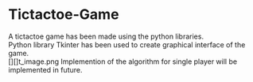 # Tictactoe-Game
A tictactoe game has been made using the python libraries.</br> Python library Tkinter has been used to create graphical interface of the game.</br>
[][]t_image.png
Implemention of the algorithm for single player will be implemented in future.

